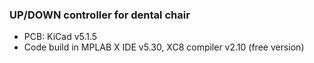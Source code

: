 ### UP/DOWN controller for dental chair

- PCB: KiCad v5.1.5
- Code build in MPLAB X IDE v5.30, XC8 compiler v2.10 (free version)
